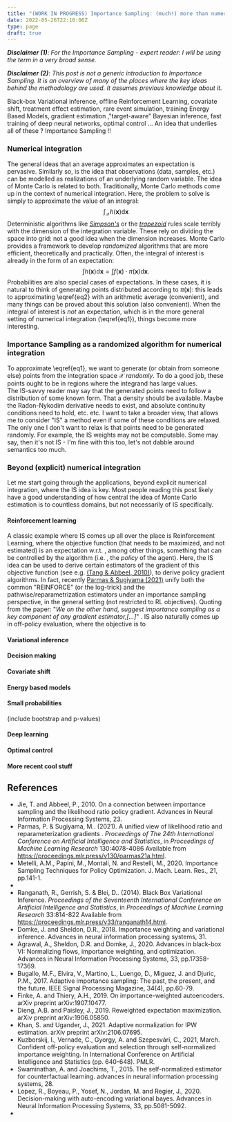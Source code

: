 ```yaml
---
title: "(WORK IN PROGRESS) Importance Sampling: (much!) more than numerical integration"
date: 2022-05-26T22:10:06Z
type: page
draft: true
---
```

***Disclaimer (1)***: *For the Importance Sampling - expert reader: I will be using the term in a very broad sense.*

***Disclaimer (2)***: *This post is not a generic introduction to Importance Sampling. It is an overview of many of the places where the key ideas behind the methodology are used. It assumes previous knowledge about it.*

Black-box Variational inference, offline Reinforcement Learning, covariate shift, treatment effect estimation, rare event simulation, training Energy Based Models, gradient estimation ,"target-aware" Bayesian inference, fast training of deep neural networks, optimal control …
An idea that underlies all of these ?
Importance Sampling !!


### Numerical integration
The general ideas that an average approximates an expectation is pervasive. Similarly so, is the idea that observations (data, samples, etc.) can be modelled as realizations of an underlying random variable. The idea of Monte Carlo is related to both.
Traditionally, Monte Carlo methods come up in the context of numerical integration. Here, the problem to solve is simply to approximate the value of an integral:
$$
\int_{\mathcal{X}} h(\mathbf{x}) \mathrm{d}\mathbf{x}
\tag{1}\label{eq1}
$$
  Deterministic algorithms like *[Simpson's](https://en.wikipedia.org/wiki/Simpson%27s_rule)* or the *[trapezoid](https://en.wikipedia.org/wiki/Trapezoidal_rule)* rules scale terribly with the dimension of the integration variable. These rely on dividing the space into grid: not a good idea when the dimension increases.
 Monte Carlo provides a framework to develop *randomized* algorithms that are more efficient, theoretically and practically. Often, the integral of interest is already in the form of an expectation:
 $$
 \int h(\mathbf{x}) \mathrm{d}\mathbf{x} = \int f(\mathbf{x}) \cdot \pi(\mathbf{x}) \mathrm{d}\mathbf{x} .
 \tag{2}\label{eq2}
 $$
 Probabilities are also special cases of expectations. In these cases, it is natural to think of generating points distributed according to $\pi(\mathbf{x})$: this leads to approximating \eqref{eq2} with an arithmetic average (convenient), and many things can be proved about this solution (also convenient). When the integral of interest is *not* an expectation, which is in the more general setting of numerical integration (\eqref{eq1}), things become more interesting.

### Importance Sampling as a randomized algorithm for numerical integration
 To approximate \eqref{eq1}, we want to generate (or obtain from someone else) points from the integration space $\mathcal{X}$ *randomly*. To do a good job, these points ought to be in regions where the integrand has large values.  
The IS-savvy reader may say that the generated points need to follow a distribution of some known form. That a density should be available. Maybe the Radon-Nykodim derivative needs to exist, and absolute continuity conditions need to hold, etc. etc. I want to take a broader view, that allows me to consider "IS" a method even if some of these conditions are relaxed. The only one I don't want to relax is that points need to be generated randomly. For example, the IS weights may not be computable. Some may say, then it's not IS - I'm fine with this too, let's not dabble around semantics too much.   

### Beyond (explicit) numerical integration

Let me start going through the applications, beyond explicit numerical integration, where the IS idea is key. Most people reading this post likely have a good understanding of how central the idea of Monte Carlo estimation is to countless domains, but not necessarily of IS specifically.

#### Reinforcement learning

A classic example where IS comes up all over the place is Reinforcement Learning, where the objective function (that needs to be maximized, and not estimated) is an expectation w.r.t. , among other things, something that can be controlled by the algorithm (i.e. , the *policy* of the agent). Here, the IS idea can be used to derive certain estimators of the gradient of this objective function (see e.g. [(Tang \& Abbeel, 2010)](https://proceedings.neurips.cc/paper/2010/hash/35cf8659cfcb13224cbd47863a34fc58-Abstract.html)), to derive policy gradient algorithms. In fact, recently [Parmas \& Sugiyama (2021)](https://proceedings.mlr.press/v130/parmas21a) unify both the common "REINFORCE" (or the log-trick) and the pathwise/reparametrization estimators under an importance sampling perspective, in the general setting (not restricted to RL objectives). Quoting from the paper: "*We on the other
hand, suggest importance sampling as a key component
of any gradient estimator,[...]*"  .
IS also naturally comes up in off-policy evaluation, where the objective is to

#### Variational inference

#### Decision making

#### Covariate shift

#### Energy based models

#### Small probabilities
(include bootstrap and p-values)

#### Deep learning

#### Optimal control

#### More recent cool stuff


## References
- Jie, T. and Abbeel, P., 2010. On a connection between importance sampling and the likelihood ratio policy gradient. Advances in Neural Information Processing Systems, 23.
- Parmas, P. &amp; Sugiyama, M.. (2021).  A unified view of likelihood ratio and reparameterization gradients . <i>Proceedings of The 24th International Conference on Artificial Intelligence and Statistics</i>, in <i>Proceedings of Machine Learning Research</i> 130:4078-4086 Available from https://proceedings.mlr.press/v130/parmas21a.html.
- Metelli, A.M., Papini, M., Montali, N. and Restelli, M., 2020. Importance Sampling Techniques for Policy Optimization. J. Mach. Learn. Res., 21, pp.141-1.
-
- Ranganath, R., Gerrish, S. &amp; Blei, D.. (2014). Black Box Variational Inference. <i>Proceedings of the Seventeenth International Conference on Artificial Intelligence and Statistics</i>, in <i>Proceedings of Machine Learning Research</i> 33:814-822 Available from https://proceedings.mlr.press/v33/ranganath14.html.
- Domke, J. and Sheldon, D.R., 2018. Importance weighting and variational inference. Advances in neural information processing systems, 31.
- Agrawal, A., Sheldon, D.R. and Domke, J., 2020. Advances in black-box VI: Normalizing flows, importance weighting, and optimization. Advances in Neural Information Processing Systems, 33, pp.17358-17369.
- Bugallo, M.F., Elvira, V., Martino, L., Luengo, D., Miguez, J. and Djuric, P.M., 2017. Adaptive importance sampling: The past, the present, and the future. IEEE Signal Processing Magazine, 34(4), pp.60-79.
- Finke, A. and Thiery, A.H., 2019. On importance-weighted autoencoders. arXiv preprint arXiv:1907.10477.
- Dieng, A.B. and Paisley, J., 2019. Reweighted expectation maximization. arXiv preprint arXiv:1906.05850.
- Khan, S. and Ugander, J., 2021. Adaptive normalization for IPW estimation. arXiv preprint arXiv:2106.07695.
- Kuzborskij, I., Vernade, C., Gyorgy, A. and Szepesvári, C., 2021, March. Confident off-policy evaluation and selection through self-normalized importance weighting. In International Conference on Artificial Intelligence and Statistics (pp. 640-648). PMLR.
- Swaminathan, A. and Joachims, T., 2015. The self-normalized estimator for counterfactual learning. advances in neural information processing systems, 28.
- Lopez, R., Boyeau, P., Yosef, N., Jordan, M. and Regier, J., 2020. Decision-making with auto-encoding variational bayes. Advances in Neural Information Processing Systems, 33, pp.5081-5092.
-
